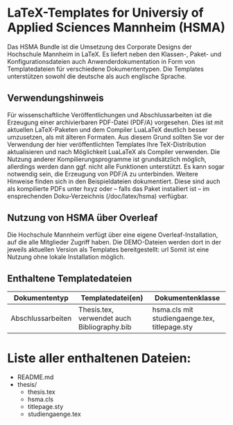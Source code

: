 # LaTeX-Templates for Universiy of Applied Sciences Mannheim (HSMA) 

Das HSMA Bundle ist die Umsetzung des Corporate Designs der Hochschule Mannheim in LaTeX. Es liefert neben den Klassen-, Paket- und Konfigurationsdateien auch Anwenderdokumentation in Form von Templatedateien für verschiedene Dokumententypen.
Die Templates unterstützen sowohl die deutsche als auch englische Sprache. 

## Verwendungshinweis

Für wissenschaftliche Veröffentlichungen und Abschlussarbeiten ist die Erzeugung einer archivierbaren PDF-Datei (PDF/A) vorgesehen. Dies ist mit aktuellen LaTeX-Paketen und dem Compiler LuaLaTeX deutlich besser umzusetzen, als mit älteren Formaten. Aus diesem Grund sollten Sie vor der Verwendung der hier veröffentlichten Templates Ihre TeX-Distribution aktualisieren und nach Möglichkeit LuaLaTeX als Compiler verwenden. Die Nutzung anderer Kompilierungsprogramme ist grundsätzlich möglich, allerdings werden dann ggf. nicht alle Funktionen unterstützt. Es kann sogar notwendig sein, die Erzeugung von PDF/A zu unterbinden. Weitere Hinweise finden sich in den Beispieldateien dokumentiert. Diese sind auch als kompilierte PDFs unter hxyz  oder – falls das Paket installiert ist – im ensprechenden Doku-Verzeichnis (/doc/latex/hsma) verfügbar.


## Nutzung von HSMA über Overleaf

Die Hochschule Mannheim verfügt über eine eigene Overleaf-Installation, auf die alle Mitglieder Zugriff haben. Die DEMO-Dateien werden dort in der jeweils aktuellen Version als Templates bereitgestellt: url  Somit ist eine Nutzung ohne lokale Installation möglich.



## Enthaltene Templatedateien

Dokumententyp				 | Templatedatei(en)									| Dokumentenklasse
---------------------------------------- | ------------------------------------------------------------------------------------ | ----------------
Abschlussarbeiten 			 | Thesis.tex, verwendet auch Bibliography.bib	| hsma.cls mit studiengaenge.tex, titlepage.sty 


# Liste aller enthaltenen Dateien:

* README.md
* thesis/
  - thesis.tex
  - hsma.cls
  - titlepage.sty
  - studiengaenge.tex
 








